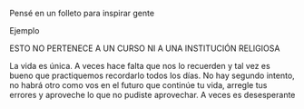 Pensé en un folleto para inspirar gente  
  
  
Ejemplo  
  
  
ESTO NO PERTENECE A UN CURSO NI A UNA INSTITUCIÓN RELIGIOSA  
  
La vida es única. A veces hace falta que nos lo recuerden y tal vez es bueno que practiquemos recordarlo todos los días. No hay segundo intento, no habrá otro como vos en el futuro que continúe tu vida, arregle tus errores y aproveche lo que no pudiste aprovechar. A veces es desesperante